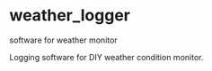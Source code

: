 # weather_logger
software for weather monitor

Logging software for DIY weather condition monitor. 
